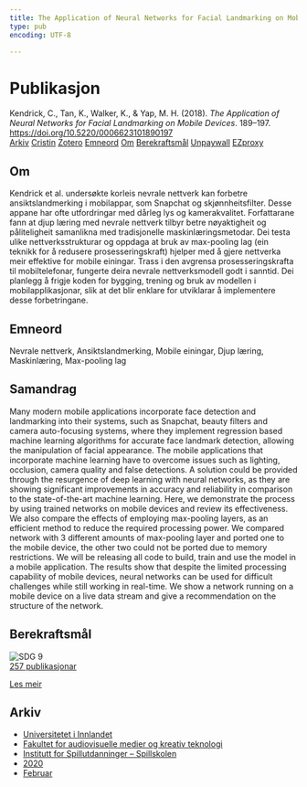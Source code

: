 ```yaml
---
title: The Application of Neural Networks for Facial Landmarking on Mobile Devices
type: pub
encoding: UTF-8

---
```

<h1>Publikasjon</h1>
<article id="csl-bib-container-ASCEXQUT" class="csl-bib-container">
  <div class="csl-bib-body"> <div class="csl-entry">Kendrick, C., Tan, K., Walker, K., &#38; Yap, M. H. (2018). <i>The Application of Neural Networks for Facial Landmarking on Mobile Devices</i>. 189–197. <a href="https://doi.org/10.5220/0006623101890197">https://doi.org/10.5220/0006623101890197</a></div> </div>
  <div class="csl-bib-buttons">
    <a href="#taxonomy-article-ASCEXQUT" alt="archive" class="csl-bib-button">Arkiv</a>
    <a href="https://app.cristin.no/results/show.jsf?id=1795560" alt="Cristin" class="csl-bib-button">Cristin</a>
    <a href="http://zotero.org/groups/5881554/items/ASCEXQUT" alt="Zotero" class="csl-bib-button">Zotero</a>
    <a href="#keywords-article-ASCEXQUT" alt="keywords" class="csl-bib-button">Emneord</a>
    <a href="#about-article-ASCEXQUT" alt="about_pub" class="csl-bib-button">Om</a>
    <a href="#sdg-article-ASCEXQUT" alt="sdg" class="csl-bib-button">Berekraftsmål</a>
    <a href="https://doi.org/10.5220/0006623101890197" alt="Unpaywall" class="csl-bib-button">Unpaywall</a>
    <a href="https://doi.org/10.5220/0006623101890197" alt="EZproxy" class="csl-bib-button">EZproxy</a>
  </div>
  <div id="csl-bib-meta-container-ASCEXQUT"></div>
</article>
<div id="csl-bib-meta-ASCEXQUT" class="csl-bib-meta">
  <article id="about-article-ASCEXQUT" class="about_pub-article">
    <h1>Om</h1>
    Kendrick et al. undersøkte korleis nevrale nettverk kan forbetre ansiktslandmerking i mobilappar, som Snapchat og skjønnheitsfilter. Desse appane har ofte utfordringar med dårleg lys og kamerakvalitet. Forfattarane fann at djup læring med nevrale nettverk tilbyr betre nøyaktigheit og påliteligheit samanlikna med tradisjonelle maskinlæringsmetodar. Dei testa ulike nettverksstrukturar og oppdaga at bruk av max-pooling lag (ein teknikk for å redusere prosesseringskraft) hjelper med å gjere nettverka meir effektive for mobile einingar. Trass i den avgrensa prosesseringskrafta til mobiltelefonar, fungerte deira nevrale nettverksmodell godt i sanntid. Dei planlegg å frigje koden for bygging, trening og bruk av modellen i mobilapplikasjonar, slik at det blir enklare for utviklarar å implementere desse forbetringane.
  </article>
  <article id="keywords-article-ASCEXQUT" class="keywords-article">
    <h1>Emneord</h1>
    Nevrale nettverk, Ansiktslandmerking, Mobile einingar, Djup læring, Maskinlæring, Max-pooling lag
  </article>
  <article id="abstract-article-ASCEXQUT" class="abstract-article">
    <h1>Samandrag</h1>
    Many modern mobile applications incorporate face detection and landmarking into their systems, such as Snapchat, beauty filters and camera auto-focusing systems, where they implement regression based machine learning algorithms for accurate face landmark detection, allowing the manipulation of facial appearance. The mobile applications that incorporate machine learning have to overcome issues such as lighting, occlusion, camera quality and false detections. A solution could be provided through the resurgence of deep learning with neural networks, as they are showing significant improvements in accuracy and reliability in comparison to the state-of-the-art machine learning. Here, we demonstrate the process by using trained networks on mobile devices and review its effectiveness. We also compare the effects of employing max-pooling layers, as an efficient method to reduce the required processing power. We compared network with 3 different amounts of max-pooling layer and ported one to the mobile device, the other two could not be ported due to memory restrictions. We will be releasing all code to build, train and use the model in a mobile application. The results show that despite the limited processing capability of mobile devices, neural networks can be used for difficult challenges while still working in real-time. We show a network running on a mobile device on a live data stream and give a recommendation on the structure of the network.
  </article>
  <article id="sdg-article-ASCEXQUT" class="sdg-article">
    <h1>Berekraftsmål</h1>
    <div class="sdg-container"><div id="sdg9" class="sdg">
        <img src="{{< params subfolder >}}images/sdg/sdg09_nn.png" class="image" alt="SDG 9">
        <div class="sdg-overlay">
          <a href="{{< params subfolder >}}nn/archive/?sdg=9#archive" class="sdg-publication-count"><span>257</span> publikasjonar</a>
          <p><a href="https://fn.no/om-fn/fns-baerekraftsmaal/industri-innovasjon-og-infrastruktur?lang=nno-NO" class="sdg-read-more">Les meir</a></p>
        </div>
      </div></div>
  </article>
  <article id="taxonomy-article-ASCEXQUT" class="taxonomy-article">
    <h1>Arkiv</h1>
    <ul>
      <li><a href="{{< params subfolder >}}nn/archive/?key=3DCRN523">Universitetet i Innlandet</a></li>
      <li><a href="{{< params subfolder >}}nn/archive/?key=8XUDF4FD">Fakultet for audiovisuelle medier og kreativ teknologi</a></li>
      <li><a href="{{< params subfolder >}}nn/archive/?key=BG42VG37">Institutt for Spillutdanninger – Spillskolen</a></li>
      <li><a href="{{< params subfolder >}}nn/archive/?key=K4VCKW5G">2020</a></li>
      <li><a href="{{< params subfolder >}}nn/archive/?key=M7283UYK">Februar</a></li>
    </ul>
  </article>
</div>
